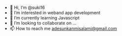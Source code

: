 - 👋 Hi, I’m @suki16
- 👀 I’m interested in weband app development
- 🌱 I’m currently learning Javascript
- 💞️ I’m looking to collaborate on ...
- 📫 How to reach me adesunkanmisalami@gmail.com

<!---
suki16/suki16 is a ✨ special ✨ repository because its `README.md` (this file) appears on your GitHub profile.
You can click the Preview link to take a look at your changes.
--->
